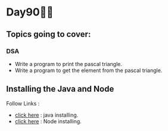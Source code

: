 # Day90🧑‍💻
## Topics going to cover: 
### DSA
- Write a program to print the pascal triangle.
- Write a program to get the element from the pascal triangle.

## Installing the Java and Node 
Follow Links : 
- [click here](https://www.java.com/en/download/help/download_options.html) : java installing.
- [click here](https://nodejs.org/en/download) : Node installing.